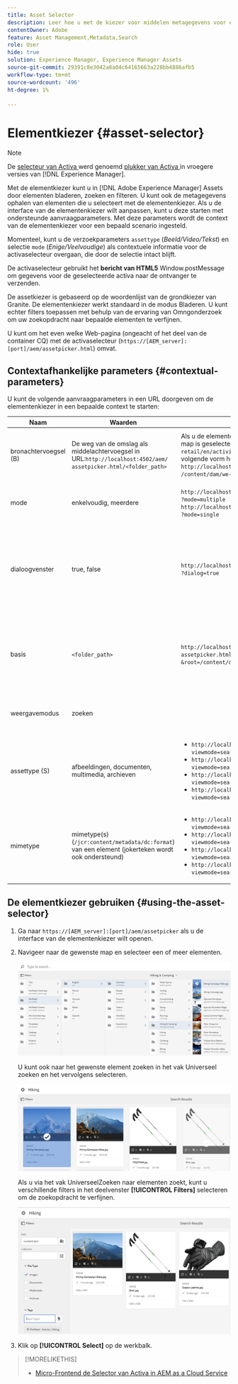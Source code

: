 ```yaml
---
title: Asset Selector
description: Leer hoe u met de kiezer voor middelen metagegevens voor elementen in Adobe Experience Manager Assets kunt zoeken, filteren, doorbladeren en ophalen. Leer ook hoe u de interface van de elementenkiezer kunt aanpassen.
contentOwner: Adobe
feature: Asset Management,Metadata,Search
role: User
hide: true
solution: Experience Manager, Experience Manager Assets
source-git-commit: 29391c8e3042a8a04c64165663a228bb4886afb5
workflow-type: tm+mt
source-wordcount: '496'
ht-degree: 1%

---
```


# Elementkiezer {#asset-selector}

>[!NOTE]
>
>De [ selecteur van Activa ](https://experienceleague.adobe.com/docs/experience-manager-cloud-service/content/assets/manage/asset-selector.html?lang=en) werd genoemd [ plukker van Activa ](https://helpx.adobe.com/experience-manager/6-2/assets/using/asset-picker.html) in vroegere versies van [!DNL Experience Manager].

Met de elementkiezer kunt u in [!DNL Adobe Experience Manager] Assets door elementen bladeren, zoeken en filteren. U kunt ook de metagegevens ophalen van elementen die u selecteert met de elementenkiezer. Als u de interface van de elementenkiezer wilt aanpassen, kunt u deze starten met ondersteunde aanvraagparameters. Met deze parameters wordt de context van de elementenkiezer voor een bepaald scenario ingesteld.

Momenteel, kunt u de verzoekparameters `assettype` (*Beeld/Video/Tekst*) en selectie `mode` (*Enige/Veelvoudige*) als contextuele informatie voor de activaselecteur overgaan, die door de selectie intact blijft.

De activaselecteur gebruikt het **bericht van HTML5** Window.postMessage om gegevens voor de geselecteerde activa naar de ontvanger te verzenden.

De assetkiezer is gebaseerd op de woordenlijst van de grondkiezer van Granite. De elementenkiezer werkt standaard in de modus Bladeren. U kunt echter filters toepassen met behulp van de ervaring van Omngonderzoek om uw zoekopdracht naar bepaalde elementen te verfijnen.

U kunt om het even welke Web-pagina (ongeacht of het deel van de container CQ) met de activaselecteur (`https://[AEM_server]:[port]/aem/assetpicker.html`) omvat.

## Contextafhankelijke parameters {#contextual-parameters}

U kunt de volgende aanvraagparameters in een URL doorgeven om de elementenkiezer in een bepaalde context te starten:

| Naam | Waarden | Voorbeeld | Doel |
|---|---|---|---|
| bronachtervoegsel (B) | De weg van de omslag als middelachtervoegsel in URL:`http://localhost:4502/aem/`<br>`assetpicker.html/<folder_path>` | Als u de elementenkiezer wilt starten terwijl een bepaalde map is geselecteerd en de map `/content/dam/we-retail/en/activities` geselecteerd is, moet de URL de volgende vorm hebben: `http://localhost:4502/aem/assetpicker.html`<br>`/content/dam/we-retail/en/activities?assettype=images` | Als u wilt dat een bepaalde map wordt geselecteerd wanneer de elementenkiezer wordt gestart, geeft u deze door als een bronachtervoegsel. |
| mode | enkelvoudig, meerdere | `http://localhost:4502/aem/assetpicker.html`<br>`?mode=multiple` <br> `http://localhost:4502/aem/assetpicker.html`<br>`?mode=single` | In meerdere modi kunt u meerdere elementen tegelijk selecteren met de elementkiezer. |
| dialoogvenster | true, false | `http://localhost:4502/aem/assetpicker.html`<br>`?dialog=true` | Gebruik deze parameters om de elementenkiezer te openen als granietdialoogvenster. Deze optie is alleen van toepassing wanneer u de elementenkiezer start via Granite Path Field en deze configureert als pickerSrc URL. |
| basis | `<folder_path>` | `http://localhost:4502/aem/`<br>`assetpicker.html?assettype=images`<br>`&root=/content/dam/we-retail/en/activities` | Gebruik deze optie om de hoofdmap voor de elementenkiezer op te geven. In dit geval kunt u met de elementenkiezer alleen onderliggende elementen (direct/indirect) in de hoofdmap selecteren. |
| weergavemodus | zoeken |  | De elementenkiezer starten in de zoekmodus met parameters assettype en mimetype. |
| assettype (S) | afbeeldingen, documenten, multimedia, archieven | <ul><li>`http://localhost:4502/aem/assetpicker.html?viewmode=search&assettype=images`</li> <li>`http://localhost:4502/aem/assetpicker.html?viewmode=search&assettype=documents`</li> <li>`http://localhost:4502/aem/assetpicker.html?viewmode=search&assettype=multimedia`</li> <li>`http://localhost:4502/aem/assetpicker.html?viewmode=search&assettype=archives`</li> | Gebruik deze optie om elementtypen te filteren op basis van de doorgegeven waarde. |
| mimetype | mimetype(s) (`/jcr:content/metadata/dc:format`) van een element (jokerteken wordt ook ondersteund) | <ul><li>`http://localhost:4502/aem/assetpicker.html?viewmode=search&mimetype=image/png`</li>  <li>`http://localhost:4502/aem/assetpicker.html?viewmode=search&?mimetype=*png`</li>  <li>`http://localhost:4502/aem/assetpicker.html?viewmode=search&mimetype=*presentation`</li>  <li>`http://localhost:4502/aem/assetpicker?viewmode=search&mimetype=*presentation&mimetype=*png`</li></ul> | Hiermee kunt u elementen filteren op basis van MIME-typen |

## De elementkiezer gebruiken {#using-the-asset-selector}

1. Ga naar `https://[AEM_server]:[port]/aem/assetpicker` als u de interface van de elementenkiezer wilt openen.
1. Navigeer naar de gewenste map en selecteer een of meer elementen.

   ![ chlimage_1-441 ](assets/chlimage_1-441.png)

   U kunt ook naar het gewenste element zoeken in het vak Universeel zoeken en het vervolgens selecteren.

   ![ chlimage_1-442 ](assets/chlimage_1-442.png)

   Als u via het vak UniverseelZoeken naar elementen zoekt, kunt u verschillende filters in het deelvenster **[!UICONTROL Filters]** selecteren om de zoekopdracht te verfijnen.

   ![ chlimage_1-443 ](assets/chlimage_1-443.png)

1. Klik op **[!UICONTROL Select]** op de werkbalk.

>[!MORELIKETHIS]
>
>* [ Micro-Frontend de Selector van Activa in AEM as a Cloud Service ](https://experienceleague.adobe.com/docs/experience-manager-cloud-service/content/assets/manage/asset-selector.html?lang=en)
